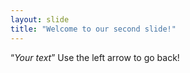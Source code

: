 ```yaml
---
layout: slide
title: "Welcome to our second slide!"
---
```

<q><i>Your text</i></q>
Use the left arrow to go back!
